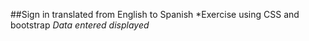 ##Sign in translated from English to Spanish
*Exercise using CSS and bootstrap
*Data entered displayed*
